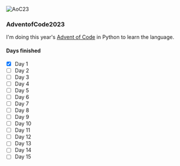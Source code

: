 ![AoC23](https://miro.medium.com/v2/resize:fit:1200/1*8NspdbQcI6w6tjZQ7kjS-A.png)

### AdventofCode2023
I'm doing this year's [Advent of Code](https://adventofcode.com/2023) in Python to learn the language.

#### Days finished
- [x] Day 1
- [ ] Day 2
- [ ] Day 3
- [ ] Day 4
- [ ] Day 5
- [ ] Day 6
- [ ] Day 7
- [ ] Day 8
- [ ] Day 9
- [ ] Day 10
- [ ] Day 11
- [ ] Day 12
- [ ] Day 13
- [ ] Day 14
- [ ] Day 15
